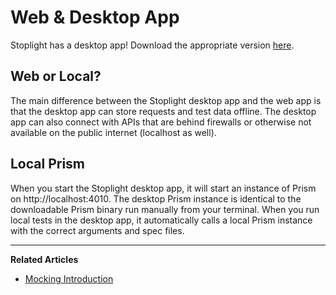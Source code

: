 # Web & Desktop App


Stoplight has a desktop app! Download the appropriate version [here](https://github.com/stoplightio/desktop/releases/latest).


## Web or Local?


The main difference between the Stoplight desktop app and the web app is that the desktop app can store requests and test data offline. The desktop app can also connect with APIs that are behind firewalls or otherwise not available on the public internet (localhost as well).


## Local Prism


When you start the Stoplight desktop app, it will start an instance of Prism on http://localhost:4010. The desktop Prism instance is identical to the downloadable Prism binary run manually from your terminal. When you run local tests in the desktop app, it automatically calls a local Prism instance with the correct arguments and spec files.

---
**Related Articles**
- [Mocking Introduction](/mocking/introduction) 
